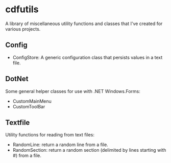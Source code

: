 # cdfutils

A library of miscellaneous utility functions and classes
that I've created for various projects. 

## Config

+ ConfigStore: A generic configuration class that persists values in a text file.
    
## DotNet

Some general helper classes for use with .NET Windows.Forms:

+ CustomMainMenu
+ CustomToolBar

## Textfile

Utility functions for reading from text files:

+ RandomLine: return a random line from a file.
+ RandomSection: return a random section (delimited by lines starting 
    with #) from a file.
